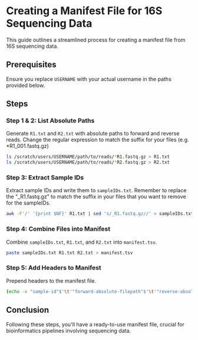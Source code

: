 # Creating a Manifest File for 16S Sequencing Data

This guide outlines a streamlined process for creating a manifest file from 16S sequencing data.

## Prerequisites

Ensure you replace `USERNAME` with your actual username in the paths provided below.

## Steps

### Step 1 & 2: List Absolute Paths

Generate `R1.txt` and `R2.txt` with absolute paths to forward and reverse reads. Change the regular expression to match the suffix for your files (e.g. *R1_001.fastq.gz)

```bash
ls /scratch/users/USERNAME/path/to/reads/*R1.fastq.gz > R1.txt
ls /scratch/users/USERNAME/path/to/reads/*R2.fastq.gz > R2.txt
```

### Step 3: Extract Sample IDs

Extract sample IDs and write them to `sampleIDs.txt`. Remember to replace the "_R1.fastq.gz" to match the suffix in your files that you want to remove for the sampleIDs.

```bash
awk -F'/' '{print $NF}' R1.txt | sed 's/_R1.fastq.gz//' > sampleIDs.txt
```

### Step 4: Combine Files into Manifest

Combine `sampleIDs.txt`, `R1.txt`, and `R2.txt` into `manifest.tsv`.

```bash
paste sampleIDs.txt R1.txt R2.txt > manifest.tsv
```

### Step 5: Add Headers to Manifest

Prepend headers to the manifest file.

```bash
(echo -e "sample-id"$'\t'"forward-absolute-filepath"$'\t'"reverse-absolute-filepath" && cat manifest.tsv) > manifest_with_header.tsv && mv manifest_with_header.tsv manifest.tsv
```

## Conclusion

Following these steps, you'll have a ready-to-use manifest file, crucial for bioinformatics pipelines involving sequencing data.
